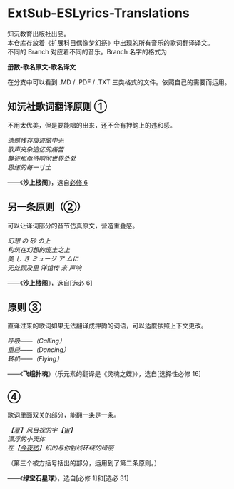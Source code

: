 # ExtSub-ESLyrics-Translations
知沅教育出版社出品。<br>
本仓库存放着《扩展科目偶像梦幻祭》中出现的所有音乐的歌词翻译译文。<br>
不同的 Branch 对应着不同的音乐。Branch 名字的格式为

__册数-歌名原文-歌名译文__

在分支中可以看到 .MD / .PDF / .TXT 三类格式的文件。依照自己的需要而运用。

## 知沅社歌词翻译原则 ①
不用太优美，但是要能唱的出来，还不会有押韵上的违和感。

_遗憾残存痕迹脑中无<br>
歌声夹杂追忆的痛苦<br>
静待那亟待响彻世界处处<br>
思绪的每一寸土_

——《__沙上楼阁__》，选自[必修 6](https://ensemblestars.knowsource-educationandresearch.hatogen.hi.cn/ "KSE ES")
## 另一条原则（②）
可以让译词部分的音节仿真原文，营造重叠感。

_幻想     の     砂    の上<br>
构筑在幻想的废土之上<br>
美 し き  ミュージ ア   ムに<br>
无处顾及里  洋馆传  来   声响_

——《__沙上楼阁__》，选自[选必 6]
## 原则 ③
直译过来的歌词如果无法翻译成押韵的词语，可以适度依照上下文更改。

_呼吸——（Calling）<br>
重启——（Dancing）<br>
转机——（Flying）_

——《__飞蛾扑魂__》（乐元素的翻译是《灵魂之蝶》），选自[选择性必修 16]
## ④
歌词里面双关的部分，能翻一条是一条。

_【[夏](https://zh.moegirl.org.cn/%E9%80%86%E5%85%88%E5%A4%8F%E7%9B%AE)】风目视的宇【[宙](https://zh.moegirl.org.cn/%E6%98%A5%E5%B7%9D%E5%AE%99)】<br>
漂浮的小天体<br>
在【[今夜纺](https://zh.moegirl.org.cn/%E9%9D%92%E5%8F%B6%E7%BA%BA)】织的与你射线环绕的绮丽_

（第三个被方括号括出的部分，运用到了第二条原则。）

——《__绿宝石星球__》，选自[必修 1]和[选必 31]
